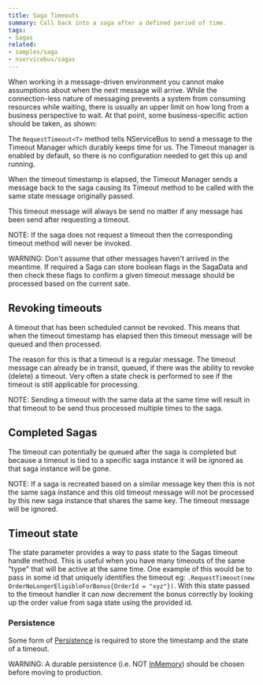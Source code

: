 ```yaml
---
title: Saga Timeouts
summary: Call back into a saga after a defined period of time.
tags:
- Sagas
related:
- samples/saga
- nservicebus/sagas
---
```


When working in a message-driven environment you cannot make assumptions about when the next message will arrive. While the connection-less nature of messaging prevents a system from consuming resources while waiting, there is usually an upper limit on how long from a business perspective to wait. At that point, some business-specific action should be taken, as shown:

<!-- import saga-with-timeout -->

The `RequestTimeout<T>` method tells NServiceBus to send a message to the Timeout Manager which durably keeps time for us. The Timeout manager is enabled by default, so there is no configuration needed to get this up and running.

When the timeout timestamp is elapsed, the Timeout Manager sends a message back to the saga causing its Timeout method to be called with the same state message originally passed.

This timeout message will always be send no matter if any message has been send after requesting a timeout.

NOTE: If the saga does not request a timeout then the corresponding timeout method will never be invoked. 

WARNING: Don't assume that other messages haven't arrived in the meantime. If required a Saga can store boolean flags in the SagaData and then check these flags to confirm a given timeout message should be processed based on the current sate.


## Revoking timeouts

A timeout that has been scheduled cannot be revoked. This means that when the timeout timestamp has elapsed then this timeout message will be queued and then processed.

The reason for this is that a timeout is a regular message. The timeout message can already be in transit, queued, if there was the ability to revoke (delete) a timeout. Very often a state check is performed to see if the timeout is still applicable for processing.

NOTE: Sending a timeout with the same data at the same time will result in that timeout to be send thus processed multiple times to the saga.


## Completed Sagas

The timeout can potentially be queued after the saga is completed but because a timeout is tied to a specific saga instance it will be ignored as that saga instance will be gone.

NOTE: If a saga is recreated based on a similar message key then this is not the same saga instance and this old timeout message will not be processed by this new saga instance that shares the same key. The timeout message will be ignored.


## Timeout state

The state parameter provides a way to pass state to the Sagas timeout handle method. This is useful when you have many timeouts of the same "type" that will be active at the same time. One example of this would be to pass in some id that uniquely identifies the timeout eg: `.RequestTimeout(new OrderNoLongerEligibleForBonus{OrderId = "xyz"})`. With this state passed to the timeout handler it can now decrement the bonus correctly by looking up the order value from saga state using the provided id.


### Persistence

Some form of [Persistence](/nservicebus/persistence/) is required to store the timestamp and the state of a timeout. 

WARNING: A durable persistence (i.e. NOT [InMemory](/nservicebus/persistence/in-memory.md)) should be chosen before moving to production. 